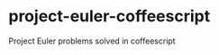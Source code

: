 project-euler-coffeescript
==========================

Project Euler problems solved in coffeescript